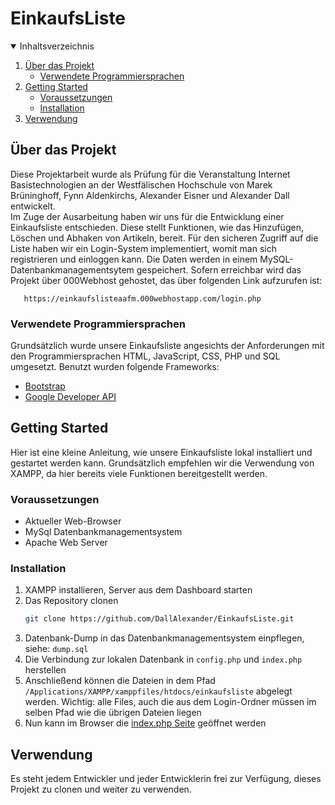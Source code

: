 # EinkaufsListe

<!-- Inhaltsverzeichnis -->
<details open="open">
  <summary>Inhaltsverzeichnis</summary>
  <ol>
    <li>
      <a href="#über-das-projekt">Über das Projekt</a>
      <ul>
        <li><a href="###verwendete-programmiersprachen">Verwendete Programmiersprachen</a></li>
      </ul>
    </li>
    <li>
      <a href="#getting-started">Getting Started</a>
      <ul>
        <li><a href="#voraussetzungen">Voraussetzungen</a></li>
        <li><a href="#installation">Installation</a></li>
      </ul>
    </li>
    <li><a href="#Verwendung">Verwendung</a></li>
  </ol>
</details>


<!-- Über das Projekt -->
## Über das Projekt
Diese Projektarbeit wurde als Prüfung für die Veranstaltung Internet Basistechnologien an der Westfälischen Hochschule von Marek Brüninghoff, Fynn Aldenkirchs, Alexander Eisner und Alexander Dall entwickelt.  
Im Zuge der Ausarbeitung haben wir uns für die Entwicklung einer Einkaufsliste entschieden. Diese stellt Funktionen, wie das Hinzufügen, Löschen und Abhaken von Artikeln, bereit. Für den sicheren Zugriff auf die Liste haben wir ein Login-System implementiert, womit man sich registrieren und einloggen kann. Die Daten werden in einem MySQL-Datenbankmanagementsytem gespeichert.
Sofern erreichbar wird das Projekt über 000Webhost gehostet, das über folgenden Link aufzurufen ist:
```
   https://einkaufslisteaafm.000webhostapp.com/login.php
   ```

### Verwendete Programmiersprachen
Grundsätzlich wurde unsere Einkaufsliste angesichts der Anforderungen mit den Programmiersprachen HTML, JavaScript, CSS, PHP und SQL umgesetzt. Benutzt wurden folgende Frameworks:
* [Bootstrap](https://getbootstrap.com)
* [Google Developer API](https://developers.google.com/fonts/docs/developer_api/)

<!-- GETTING STARTED -->
## Getting Started

Hier ist eine kleine Anleitung, wie unsere Einkaufsliste lokal installiert und gestartet werden kann. Grundsätzlich empfehlen wir die Verwendung von XAMPP, da hier bereits viele Funktionen bereitgestellt werden.

### Voraussetzungen
* Aktueller Web-Browser
* MySql Datenbankmanagementsystem
* Apache Web Server

### Installation
1. XAMPP installieren, Server aus dem Dashboard starten
2. Das Repository clonen
    ```sh
   git clone https://github.com/DallAlexander/EinkaufsListe.git
   ```
3. Datenbank-Dump in das Datenbankmanagementsystem einpflegen, siehe: `dump.sql`
4. Die Verbindung zur lokalen Datenbank in `config.php` und `index.php` herstellen
5. Anschließend können die Dateien in dem Pfad `/Applications/XAMPP/xamppfiles/htdocs/einkaufsliste` abgelegt werden. Wichtig: alle Files, auch die aus dem Login-Ordner müssen im selben Pfad wie die übrigen Dateien liegen
6. Nun kann im Browser die [index.php Seite](localhost/einkaufsliste/index.php) geöffnet werden

## Verwendung
Es steht jedem Entwickler und jeder Entwicklerin frei zur Verfügung, dieses Projekt zu clonen und weiter zu verwenden.